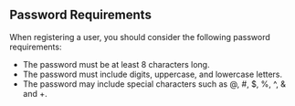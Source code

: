 ## Password Requirements

When registering a user, you should consider the following password requirements:

- The password must be at least 8 characters long.
- The password must include digits, uppercase, and lowercase letters.
- The password may include special characters such as @, #, $, %, ^, & and +.